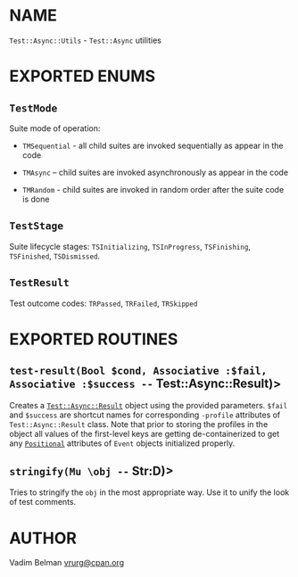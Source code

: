 NAME
====



`Test::Async::Utils` - `Test::Async` utilities

EXPORTED ENUMS
==============

`TestMode`
----------

Suite mode of operation:

  * `TMSequential` - all child suites are invoked sequentially as appear in the code

  * `TMAsync` – child suites are invoked asynchronously as appear in the code

  * `TMRandom` - child suites are invoked in random order after the suite code is done

`TestStage`
-----------

Suite lifecycle stages: `TSInitializing`, `TSInProgress`, `TSFinishing`, `TSFinished`, `TSDismissed`.

`TestResult`
------------

Test outcome codes: `TRPassed`, `TRFailed`, `TRSkipped`

EXPORTED ROUTINES
=================

`test-result(Bool $cond, Associative :$fail, Associative :$success --` Test::Async::Result)>
--------------------------------------------------------------------------------------------

Creates a [`Test::Async::Result`](https://github.com/vrurg/raku-Test-Async/blob/v0.0.5/docs/md/Test/Async/Result.md) object using the provided parameters. `$fail` and `$success` are shortcut names for corresponding `-profile` attributes of `Test::Async::Result` class. Note that prior to storing the profiles in the object all values of the first-level keys are getting de-containerized to get any [`Positional`](https://docs.raku.org/type/Positional) attributes of `Event` objects initialized properly.

`stringify(Mu \obj --` Str:D)>
------------------------------

Tries to stringify the `obj` in the most appropriate way. Use it to unify the look of test comments.

AUTHOR
======

Vadim Belman <vrurg@cpan.org>

